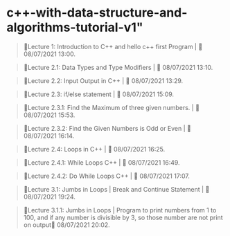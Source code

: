 # c++-with-data-structure-and-algorithms-tutorial-v1"

> 🛑Lecture 1: Introduction to C++ and hello c++ first Program | 📅 08/07/2021 13:00.

> 🛑Lecture 2.1: Data Types and Type Modifiers | 📅 08/07/2021 13:10.

> 🛑Lecture 2.2: Input Output in C++ | 📅 08/07/2021 13:29.

> 🛑Lecture 2.3: if/else statement | 📅 08/07/2021 15:09.

> 🛑Lecture 2.3.1: Find the Maximum of three given numbers. | 📅 08/07/2021 15:53.

> 🛑Lecture 2.3.2: Find the Given Numbers is Odd or Even | 📅 08/07/2021 16:14.

> 🛑Lecture 2.4: Loops in C++ | 📅 08/07/2021 16:25.

> 🛑Lecture 2.4.1: While Loops C++ | 📅 08/07/2021 16:49.

> 🛑Lecture 2.4.2: Do While Loops C++ | 📅 08/07/2021 17:07.

> 🛑Lecture 3.1: Jumbs in Loops | Break and Continue Statement | 📅 08/07/2021 19:24.

> 🛑Lecture 3.1.1: Jumbs in Loops | Program to print numbers from 1 to 100, and if any number is divisible by 3, so those number are not print on output📅 08/07/2021 20:02.
